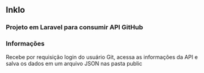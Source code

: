 ## Inklo

### Projeto em Laravel para consumir API GitHub

### Informações
<p>Recebe por requisição login do usuário Git, acessa as informações da API e salva os dados em um arquivo JSON nas pasta public</p>

